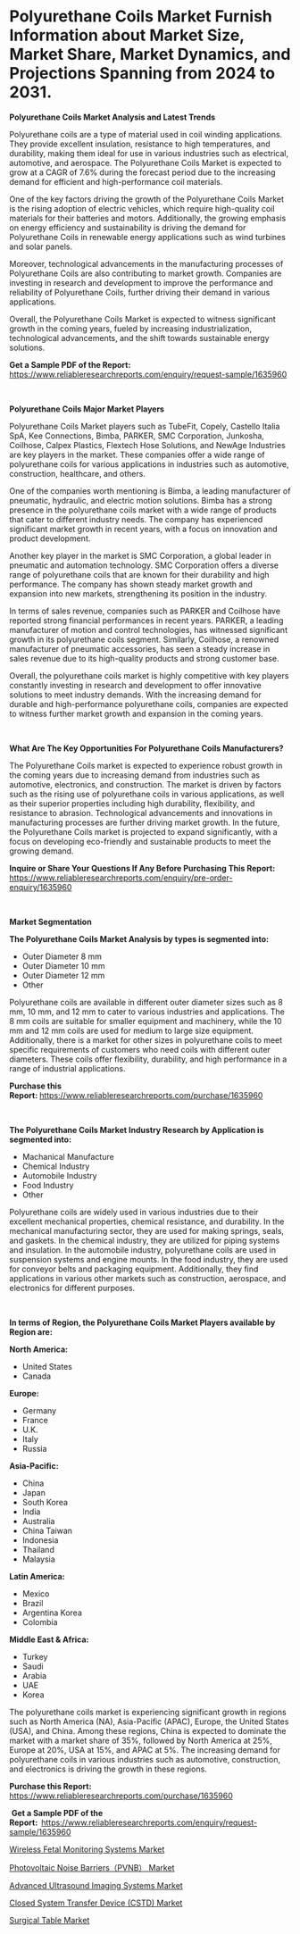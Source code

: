 <p><h1>Polyurethane Coils Market Furnish Information about Market Size, Market Share, Market Dynamics, and Projections Spanning from 2024 to 2031.</h1></p><p><strong>Polyurethane Coils Market Analysis and Latest Trends</strong></p>
<p><p>Polyurethane coils are a type of material used in coil winding applications. They provide excellent insulation, resistance to high temperatures, and durability, making them ideal for use in various industries such as electrical, automotive, and aerospace. The Polyurethane Coils Market is expected to grow at a CAGR of 7.6% during the forecast period due to the increasing demand for efficient and high-performance coil materials.</p><p>One of the key factors driving the growth of the Polyurethane Coils Market is the rising adoption of electric vehicles, which require high-quality coil materials for their batteries and motors. Additionally, the growing emphasis on energy efficiency and sustainability is driving the demand for Polyurethane Coils in renewable energy applications such as wind turbines and solar panels.</p><p>Moreover, technological advancements in the manufacturing processes of Polyurethane Coils are also contributing to market growth. Companies are investing in research and development to improve the performance and reliability of Polyurethane Coils, further driving their demand in various applications.</p><p>Overall, the Polyurethane Coils Market is expected to witness significant growth in the coming years, fueled by increasing industrialization, technological advancements, and the shift towards sustainable energy solutions.</p></p>
<p><strong>Get a Sample PDF of the Report:&nbsp;</strong> <a href="https://www.reliableresearchreports.com/enquiry/request-sample/1635960">https://www.reliableresearchreports.com/enquiry/request-sample/1635960</a></p>
<p>&nbsp;</p>
<p><strong>Polyurethane Coils Major Market Players</strong></p>
<p><p>Polyurethane Coils Market players such as TubeFit, Copely, Castello Italia SpA, Kee Connections, Bimba, PARKER, SMC Corporation, Junkosha, Coilhose, Calpex Plastics, Flextech Hose Solutions, and NewAge Industries are key players in the market. These companies offer a wide range of polyurethane coils for various applications in industries such as automotive, construction, healthcare, and others.</p><p>One of the companies worth mentioning is Bimba, a leading manufacturer of pneumatic, hydraulic, and electric motion solutions. Bimba has a strong presence in the polyurethane coils market with a wide range of products that cater to different industry needs. The company has experienced significant market growth in recent years, with a focus on innovation and product development.</p><p>Another key player in the market is SMC Corporation, a global leader in pneumatic and automation technology. SMC Corporation offers a diverse range of polyurethane coils that are known for their durability and high performance. The company has shown steady market growth and expansion into new markets, strengthening its position in the industry.</p><p>In terms of sales revenue, companies such as PARKER and Coilhose have reported strong financial performances in recent years. PARKER, a leading manufacturer of motion and control technologies, has witnessed significant growth in its polyurethane coils segment. Similarly, Coilhose, a renowned manufacturer of pneumatic accessories, has seen a steady increase in sales revenue due to its high-quality products and strong customer base.</p><p>Overall, the polyurethane coils market is highly competitive with key players constantly investing in research and development to offer innovative solutions to meet industry demands. With the increasing demand for durable and high-performance polyurethane coils, companies are expected to witness further market growth and expansion in the coming years.</p></p>
<p>&nbsp;</p>
<p><strong>What Are The Key Opportunities For Polyurethane Coils Manufacturers?</strong></p>
<p><p>The Polyurethane Coils market is expected to experience robust growth in the coming years due to increasing demand from industries such as automotive, electronics, and construction. The market is driven by factors such as the rising use of polyurethane coils in various applications, as well as their superior properties including high durability, flexibility, and resistance to abrasion. Technological advancements and innovations in manufacturing processes are further driving market growth. In the future, the Polyurethane Coils market is projected to expand significantly, with a focus on developing eco-friendly and sustainable products to meet the growing demand.</p></p>
<p><strong>Inquire or Share Your Questions If Any Before Purchasing This Report:</strong> <a href="https://www.reliableresearchreports.com/enquiry/pre-order-enquiry/1635960">https://www.reliableresearchreports.com/enquiry/pre-order-enquiry/1635960</a></p>
<p>&nbsp;</p>
<p><strong>Market Segmentation</strong></p>
<p><strong>The Polyurethane Coils Market Analysis by types is segmented into:</strong></p>
<p><ul><li>Outer Diameter 8 mm</li><li>Outer Diameter 10 mm</li><li>Outer Diameter 12 mm</li><li>Other</li></ul></p>
<p><p>Polyurethane coils are available in different outer diameter sizes such as 8 mm, 10 mm, and 12 mm to cater to various industries and applications. The 8 mm coils are suitable for smaller equipment and machinery, while the 10 mm and 12 mm coils are used for medium to large size equipment. Additionally, there is a market for other sizes in polyurethane coils to meet specific requirements of customers who need coils with different outer diameters. These coils offer flexibility, durability, and high performance in a range of industrial applications.</p></p>
<p><strong>Purchase this Report:&nbsp;</strong><a href="https://www.reliableresearchreports.com/purchase/1635960">https://www.reliableresearchreports.com/purchase/1635960</a></p>
<p>&nbsp;</p>
<p><strong>The Polyurethane Coils Market Industry Research by Application is segmented into:</strong></p>
<p><ul><li>Machanical Manufacture</li><li>Chemical Industry</li><li>Automobile Industry</li><li>Food Industry</li><li>Other</li></ul></p>
<p><p>Polyurethane coils are widely used in various industries due to their excellent mechanical properties, chemical resistance, and durability. In the mechanical manufacturing sector, they are used for making springs, seals, and gaskets. In the chemical industry, they are utilized for piping systems and insulation. In the automobile industry, polyurethane coils are used in suspension systems and engine mounts. In the food industry, they are used for conveyor belts and packaging equipment. Additionally, they find applications in various other markets such as construction, aerospace, and electronics for different purposes.</p></p>
<p>&nbsp;</p>
<p><strong>In terms of Region, the Polyurethane Coils Market Players available by Region are:</strong></p>
<p>
    <p> <strong> North America: </strong>
        <ul>
            <li>United States</li>
            <li>Canada</li>
        </ul>
        </p> 
    <p> <strong> Europe: </strong>
        <ul>
            <li>Germany</li>
            <li>France</li>
            <li>U.K.</li>
            <li>Italy</li>
            <li>Russia</li>
        </ul>
        </p> 
    <p> <strong> Asia-Pacific: </strong>
        <ul>
            <li>China</li>
            <li>Japan</li>
            <li>South Korea</li>
            <li>India</li>
            <li>Australia</li>
            <li>China Taiwan</li>
            <li>Indonesia</li>
            <li>Thailand</li>
            <li>Malaysia</li>
        </ul>
        </p> 
    <p> <strong> Latin America: </strong>
        <ul>
            <li>Mexico</li>
            <li>Brazil</li>
            <li>Argentina Korea</li>
            <li>Colombia</li>
        </ul>
        </p> 
    <p> <strong> Middle East & Africa: </strong>
        <ul>
            <li>Turkey</li>
            <li>Saudi</li>
            <li>Arabia</li>
            <li>UAE</li>
            <li>Korea</li>
        </ul>
    </p>
    </p>
<p><p>The polyurethane coils market is experiencing significant growth in regions such as North America (NA), Asia-Pacific (APAC), Europe, the United States (USA), and China. Among these regions, China is expected to dominate the market with a market share of 35%, followed by North America at 25%, Europe at 20%, USA at 15%, and APAC at 5%. The increasing demand for polyurethane coils in various industries such as automotive, construction, and electronics is driving the growth in these regions.</p></p>
<p><strong>Purchase this Report: </strong><a href="https://www.reliableresearchreports.com/purchase/1635960">https://www.reliableresearchreports.com/purchase/1635960</a></p>
<p>&nbsp;<strong>Get a Sample PDF of the Report:&nbsp;&nbsp;</strong><a href="https://www.reliableresearchreports.com/enquiry/request-sample/1635960">https://www.reliableresearchreports.com/enquiry/request-sample/1635960</a></p>
<p><strong></strong></p>
<p><p><a href="https://medium.com/@sarahhopkins94/decoding-wireless-fetal-monitoring-systems-market-metrics-market-share-trends-and-growth-627ec1b7d601">Wireless Fetal Monitoring Systems Market</a></p><p><a href="https://github.com/wusalecollins540tpqoz/Market-Research-Report-List-1/blob/main/photovoltaic-noise-barrierspvnb-market.md">Photovoltaic Noise Barriers（PVNB） Market</a></p><p><a href="https://medium.com/@brendamoreno1988/advanced-ultrasound-imaging-systems-market-size-cagr-trends-2024-2030-5fc1ed18b4bf">Advanced Ultrasound Imaging Systems Market</a></p><p><a href="https://github.com/kathiaseamanalvaradovlprc2h/Market-Research-Report-List-1/blob/main/closed-system-transfer-device-cstd-market.md">Closed System Transfer Device (CSTD) Market</a></p><p><a href="https://medium.com/@brendamoreno1988/surgical-table-market-competitive-analysis-market-trends-and-forecast-to-2031-324045c196fa">Surgical Table Market</a></p></p>